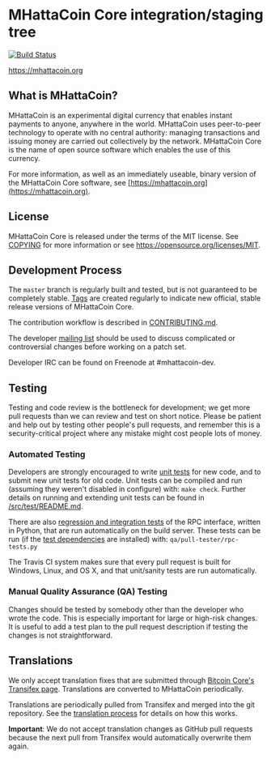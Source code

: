 MHattaCoin Core integration/staging tree
=====================================

[![Build Status](https://travis-ci.org/mhattacoin-project/mhattacoin.svg?branch=master)](https://travis-ci.org/mhattacoin-project/mhattacoin)

https://mhattacoin.org

What is MHattaCoin?
----------------

MHattaCoin is an experimental digital currency that enables instant payments to
anyone, anywhere in the world. MHattaCoin uses peer-to-peer technology to operate
with no central authority: managing transactions and issuing money are carried
out collectively by the network. MHattaCoin Core is the name of open source
software which enables the use of this currency.

For more information, as well as an immediately useable, binary version of
the MHattaCoin Core software, see [https://mhattacoin.org](https://mhattacoin.org).

License
-------

MHattaCoin Core is released under the terms of the MIT license. See [COPYING](COPYING) for more
information or see https://opensource.org/licenses/MIT.

Development Process
-------------------

The `master` branch is regularly built and tested, but is not guaranteed to be
completely stable. [Tags](https://github.com/mhattacoin-project/mhattacoin/tags) are created
regularly to indicate new official, stable release versions of MHattaCoin Core.

The contribution workflow is described in [CONTRIBUTING.md](CONTRIBUTING.md).

The developer [mailing list](https://groups.google.com/forum/#!forum/mhattacoin-dev)
should be used to discuss complicated or controversial changes before working
on a patch set.

Developer IRC can be found on Freenode at #mhattacoin-dev.

Testing
-------

Testing and code review is the bottleneck for development; we get more pull
requests than we can review and test on short notice. Please be patient and help out by testing
other people's pull requests, and remember this is a security-critical project where any mistake might cost people
lots of money.

### Automated Testing

Developers are strongly encouraged to write [unit tests](src/test/README.md) for new code, and to
submit new unit tests for old code. Unit tests can be compiled and run
(assuming they weren't disabled in configure) with: `make check`. Further details on running
and extending unit tests can be found in [/src/test/README.md](/src/test/README.md).

There are also [regression and integration tests](/qa) of the RPC interface, written
in Python, that are run automatically on the build server.
These tests can be run (if the [test dependencies](/qa) are installed) with: `qa/pull-tester/rpc-tests.py`

The Travis CI system makes sure that every pull request is built for Windows, Linux, and OS X, and that unit/sanity tests are run automatically.

### Manual Quality Assurance (QA) Testing

Changes should be tested by somebody other than the developer who wrote the
code. This is especially important for large or high-risk changes. It is useful
to add a test plan to the pull request description if testing the changes is
not straightforward.

Translations
------------

We only accept translation fixes that are submitted through [Bitcoin Core's Transifex page](https://www.transifex.com/projects/p/bitcoin/).
Translations are converted to MHattaCoin periodically.

Translations are periodically pulled from Transifex and merged into the git repository. See the
[translation process](doc/translation_process.md) for details on how this works.

**Important**: We do not accept translation changes as GitHub pull requests because the next
pull from Transifex would automatically overwrite them again.
